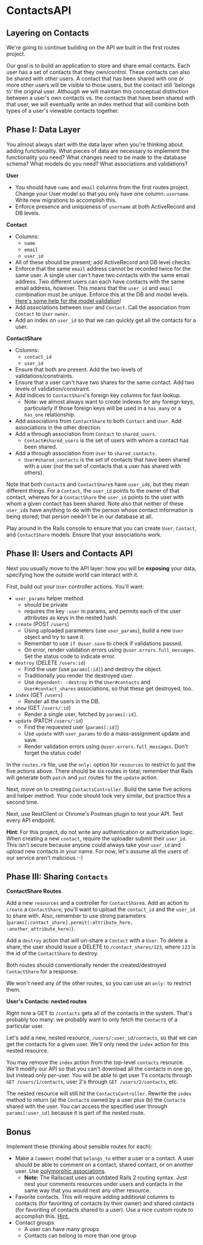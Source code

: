 # ContactsAPI

## Layering on Contacts

We're going to continue building on the API we built in the first
routes project.

Our goal is to build an application to store and share email contacts.
Each user has a set of contacts that they own/control. These contacts
can also be shared with other users. A contact that has been shared with
one or more other users will be visible to those users, but the contact
still 'belongs to' the original user. Although we will maintain this
conceptual distinction between a user's own contacts vs. the contacts
that have been shared with that user, we will eventually write an index
method that will combine both types of a user's viewable contacts
together.

## Phase I: Data Layer

You almost always start with the data layer when you're thinking about
adding functionality. What pieces of data are necessary to implement
the functionality you need? What changes need to be made to the
database schema? What models do you need? What associations and
validations?

**User**

* You should have `name` and `email` columns from the first routes
  project. Change your User model so that you only have one column:
  `username`. Write new migrations to accomplish this.
* Enforce presence and uniqueness of `username` at both ActiveRecord
  and DB levels.

**Contact**

* Columns:
    * `name`
    * `email`
    * `user_id`
* All of these should be present; add ActiveRecord and DB level
  checks.
* Enforce that the same `email` address cannot be recorded twice for
  the same user. A single user can't have two contacts with the same
  email address. Two different users can each have contacts with the
  same email address, however. This means that the `user_id` and
  `email` combination must be unique. Enforce this at the DB and model
  levels. [Here's some help for the model validation][scoped-uniqueness]!
* Add associations between `User` and `Contact`. Call the association
  from `Contact` to `User` `owner`.
* Add an index on `user_id` so that we can quickly get all the
  contacts for a user.

[scoped-uniqueness]: http://apidock.com/rails/ActiveModel/Validations/ClassMethods/validates#940-uniqueness

**ContactShare**

* Columns:
    * `contact_id`
    * `user_id`
* Ensure that both are present. Add the two levels of
  validations/constraints.
* Ensure that a user can't have two shares for the same contact. Add
  two levels of validation/constraint.
* Add indices to `ContactShare`'s foreign key columns for fast lookup.
  * Note: we almost always want to create indexes for any foreign keys,
    particularly if those foreign keys will be used in a `has_many` or a
    `has_one` relationship.
* Add associations from `ContactShare` to both `Contact` and
  `User`. Add associations in the other direction.
* Add a through association from `Contact` to `shared_users`.
    * `Contact#shared_users` is the set of users with whom a contact has
      been shared.
* Add a through association from `User` to `shared_contacts`.
    * `User#shared_contacts` is the set of contacts that have been
      shared with a user (*not* the set of contacts that a user has
      shared with others).

Note that both `Contact`s and `ContactShare`s have `user_id`s, but they
mean different things. For a `Contact`, the `user_id` points to the
owner of that contact, whereas for a `ContactShare` the `user_id` points
to the user with whom a given contact has been shared. Note also that
neither of these `user_id`s have anything to do with the person whose
contact information is being stored; that person needn't be in our
database at all.

Play around in the Rails console to ensure that you can create `User`,
`Contact`, and `ContactShare` models. Ensure that your associations
work.

## Phase II: Users and Contacts API

Next you usually move to the API layer: how you will be **exposing**
your data, specifying how the outside world can interact with it.

First, build out your `User` controller actions. You'll want:

* `user_params` helper method
    * should be private
    * requires the key `:user` in params, and permits each of the user
      attributes as keys in the nested hash.
* `create` (POST `/users`)
    * Using uploaded parameters (use `user_params`), build a new
      `User` object and try to save it.
    * Remember to use `if @user.save` to check if validations passed.
    * On error, render validation errors using
      `@user.errors.full_messages`. Set the status code to indicate
      error.
* `destroy` (DELETE `/users:id`)
    * Find the user (use `params[:id]`) and destroy the object.
    * Traditionally you render the destroyed user.
    * Use `dependent: :destroy` in the `User#contacts` and
      `User#contact_shares` associations, so that these get destroyed,
      too.
* `index` (GET `/users`)
    * Render all the users in the DB.
* `show` (GET `/users/:id`)
    * Render a single user, fetched by `params[:id]`.
* `update` (PATCH `/users/:id`)
    * Find the requested user (`params[:id]`)
    * Use `update` with `user_params` to do a mass-assignment update
      and save.
    * Render validation errors using
      `@user.errors.full_messages`. Don't forget the status code!

In the `routes.rb` file, use the `only:` option for `resources` to
restrict to just the five actions above. There should be six routes
in total; remember that Rails will generate both `patch` and `put`
routes for the `update` action.

Next, move on to creating `ContactsController`. Build the same five
actions and helper method. Your code should look very similar, but practice this a
second time.

Next, use RestClient or Chrome's Postman plugin to test your API. Test
every API endpoint.

**Hint**: For this project, do not write any authentication or
authorization logic. When creating a new `contact`, require the
uploader submit their `user_id`. This isn't secure because anyone
could always take your `user_id` and upload new contacts in your name.
For now, let's assume all the users of our service aren't malicious
:-)

## Phase III: Sharing `Contacts`

**ContactShare Routes**

Add a new `resources` and a controller for `ContactShare`s. Add an
action to `create` a `ContactShare`; you'll want to upload the
`contact_id` and the `user_id` to share with.  Also, remember to use
strong parameters (`params[:contact_share].permit(:attribute_here,
:another_attribute_here)`).

Add a `destroy` action that will un-share a `Contact` with a
`User`. To delete a share, the user should issue a DELETE to
`/contact_shares/123`, where `123` is the id of the `ContactShare` to
destroy.

Both routes should conventionally render the created/destroyed
`ContactShare` for a response.

We won't need any of the other routes, so you can use an `only:` to
restrict them.

**User's Contacts: nested routes**

Right now a GET to `/contacts` gets all of the contacts in the
system. That's probably too many: we probably want to only fetch the
`Contact`s of a particular user.

Let's add a new, nested resource, `/users/:user_id/contacts`, so that
we can get the contacts for a given user. We'll only need the `index`
action for this nested resource.

You may remove the `index` action from the top-level `contacts`
resource. We'll modify our API so that you can't download all the
contacts in one go, but instead only per-user. You will be able to get
user 1's contacts through `GET /users/1/contacts`, user 2's through
`GET /users/2/contacts`, etc.

The nested resource will still hit the `ContactsController`. Rewrite
the `index` method to return (a) the `Contact`s owned by a user plus
(b) the `Contact`s shared with the user. You can access the specified
user through `params[:user_id]` because it is part of the nested
route.

## Bonus

Implement these (thinking about sensible routes for each):

* Make a `Comment` model that `belongs_to` either a user or a
  contact. A user should be able to comment on a contact, shared
  contact, or on another user. Use [polymorphic associations][poly-assoc].
  * **Note:** The Railscast uses an outdated Rails 2 routing syntax.
    Just nest your comments resources under users and contacts in the
    same way that you would nest any other resource.
* Favorite contacts. This will require adding additional columns to
  contacts (for favoriting of contacts by their owner) and shared
  contacts (for favoriting of contacts shared to a user). Use a nice
  custom route to accomplish this. [Hint.][more-restful-actions]
* Contact groups
    * A user can have many groups
    * Contacts can belong to more than one group

[poly-assoc]: http://guides.rubyonrails.org/association_basics.html#polymorphic-associations
[concerns-for-models]: http://signalvnoise.com/posts/3372-put-chubby-models-on-a-diet-with-concerns
[more-restful-actions]: http://guides.rubyonrails.org/v3.2.14/routing.html#adding-more-restful-actions
